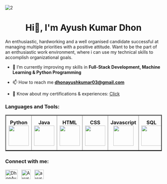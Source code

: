 ![2](https://github.com/AyushDhon/AyushDhon/assets/125655894/fcd27d9f-26aa-4919-ae74-e805793d2a1b)

<h1 align="center">Hi👋, I'm Ayush Kumar Dhon</h1>
An enthusiastic, hardworking and a well organised candidate successful at managing multiple priorities with a positive attitude. Want to be the part of an enthusiastic work environment, where i can use my technical skills to accomplish organizational goals.

- 🌱 I’m currently improving my skills in **Full-Stack Development, Machine Learning & Python Programming**

- 📫 How to reach me **dhonayushkumar03@gmail.com**

- 📄 Know about my certifications & experiences: [Click](https://drive.google.com/drive/folders/1CHiWdBXD-aFvqVbXTUy4V7eCW__gFkRk?usp=sharing) 

<h3 align="left">Languages and Tools:</h3>
<center>
	<table border="2">
		<tbody>
			<tr>
				<td align="center">
					<span><strong>Python</strong></span><br/>
					<img height="65px" width="65px" src="https://w1.pngwing.com/pngs/835/530/png-transparent-python-logo-programming-language-computer-programming-python-programming-basics-for-absolute-beginners-scripting-language-source-code-php-code-climate-inc.png">
				</td>
				<td align="center">
					<span><strong>Java</strong></span><br/>
					<img height="65px" width="65px" src="https://dev.java/assets/images/java-logo-vert-blk.png">
				</td>
				<td align="center">
					<span><strong>HTML</strong></span><br/>
					<img height="65px" width="65px" src="https://img.freepik.com/free-icon/html-5_318-566077.jpg">
				</td>
				<td align="center">
					<span><strong>CSS</strong></span><br/>
					<img height="65px" width="65px" src="https://upload.wikimedia.org/wikipedia/commons/thumb/6/62/CSS3_logo.svg/800px-CSS3_logo.svg.png">
				</td>
				<td align="center">
					<span><strong>Javascript</strong></span><br/>
					<img height="65px" width="65px" src="https://upload.wikimedia.org/wikipedia/commons/thumb/6/6a/JavaScript-logo.png/640px-JavaScript-logo.png">
				</td>
				<td align="center">
					<span><strong>SQL</strong></span><br/>
					<img height="65px" width="65px" src="https://i.pinimg.com/564x/7a/76/cf/7a76cff597d8b80b3f1dc36a28bdd39d.jpg">
				</td>
				<td align="center">
					<span><strong>PHP</strong></span><br/>
					<img height="65" width="65px" src="https://static-00.iconduck.com/assets.00/php-icon-2048x2048-zjxns1zh.png">
				</td>
				<td align="center">
					<span><strong>VS Code</strong></span><br/>
					<img height="65" width="65px" src="https://cdn.dribbble.com/users/6569/screenshots/16471177/vs_code_dribbble_4x.png">
				</td>
        		</tr>
      		</tbody>
   	</table>
</center>
  
<h3 align="left">Connect with me:</h3>
<p align="left">
<a href="https://twitter.com/DhonAyush" target="blank"><img align="center" src="https://www.phoronix.net/image.php?id=2023&image=twitter_x" alt="DhonAyush" height="30" width="40"/></a> &nbsp;
<a href="https://www.linkedin.com/in/ayush-kumar-dhon-771602208/" target="blank"><img align="center" src="https://upload.wikimedia.org/wikipedia/commons/thumb/c/ca/LinkedIn_logo_initials.png/800px-LinkedIn_logo_initials.png" alt="Ayush Kumar Dhon" height="30" width="30" /></a> &nbsp;
<a href="https://instagram.com/ayush_d115" target="blank"><img align="center" src="https://cdn3.iconfinder.com/data/icons/2018-social-media-logotypes/1000/2018_social_media_popular_app_logo_instagram-512.png" alt="ayush_d115" height="30" width="30" /></a> &nbsp;
</p>

